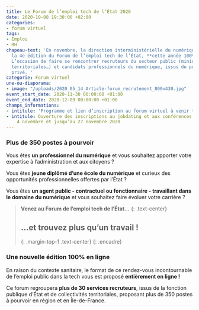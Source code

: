 ```yaml
---
title: Le Forum de l’emploi tech de l’État 2020
date: 2020-10-08 19:30:00 +02:00
categories:
- forum virtuel
tags:
- Emploi
- RH
chapeau-text: 'En novembre, la direction interministérielle du numérique (DINUM) organise
  la 4e édition du Forum de l’emploi tech de l’État, **cette année 100% en ligne**.
  L’occasion de faire se rencontrer recruteurs du secteur public (ministères, collectivités
  territoriales…) et candidats professionnels du numérique, issus du public ou du
  privé. '
categorie: Forum virtuel
une-ou-diaporama:
- image: "/uploads/2020_05_14_Article-forum_recrutement_800x430.jpg"
event_start_date: 2020-11-30 00:00:00 +01:00
event_end_date: 2020-12-09 00:00:00 +01:00
champs_informations:
- intitule: 'Programme et lien d’inscription au forum virtuel à venir très prochainement '
- intitule: Ouverture des inscriptions au jobdating et aux conférences à partir du
    4 novembre et jusqu’au 27 novembre 2020
---
```


### Plus de 350 postes à pourvoir
Vous êtes **un professionnel du numérique** et vous souhaitez apporter votre expertise à l’administration et aux citoyens ?

Vous êtes **jeune diplômé d’une école du numérique** et curieux des opportunités professionnelles offertes par l’État ?

Vous êtes **un agent public - contractuel ou fonctionnaire - travaillant dans le domaine du numérique** et vous souhaitez faire évoluer votre carrière ?

> **Venez au Forum de l’emploi tech de l’État...**
> {: .text-center}
> ## **...et trouvez plus qu’un travail !**
> {: .margin-top-1 .text-center} 
{: .encadre}

### Une nouvelle édition 100% en ligne 
En raison du contexte sanitaire, le format de ce rendez-vous incontournable de l’emploi public dans la tech vous est proposé **entièrement en ligne !**
 
Ce forum regroupera **plus de 30 services recruteurs**, issus de la fonction publique d’État et de collectivités territoriales, proposant plus de 350 postes à pourvoir en région et en Île-de-France. 
